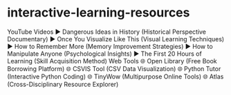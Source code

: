 # interactive-learning-resources
YouTube Videos
▶️ Dangerous Ideas in History (Historical Perspective Documentary)
▶️ Once You Visualize Like This (Visual Learning Techniques)
▶️ How to Remember More (Memory Improvement Strategies)
▶️ How to Manipulate Anyone (Psychological Insights)
▶️ The First 20 Hours of Learning (Skill Acquisition Method)
Web Tools
🌐 Open Library (Free Book Borrowing Platform)
🌐 CSVIS Tool (CSV Data Visualization)
🌐 Python Tutor (Interactive Python Coding)
🌐 TinyWow (Multipurpose Online Tools)
🌐 Atlas (Cross-Disciplinary Resource Explorer)